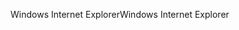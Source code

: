<span data-ttu-id="332f4-101">Windows Internet Explorer</span><span class="sxs-lookup"><span data-stu-id="332f4-101">Windows Internet Explorer</span></span>